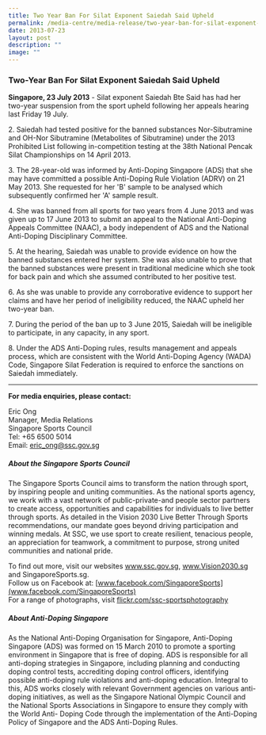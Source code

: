 ```yaml
---
title: Two Year Ban For Silat Exponent Saiedah Said Upheld
permalink: /media-centre/media-release/two-year-ban-for-silat-exponent-saiedah-said-upheld/
date: 2013-07-23
layout: post
description: ""
image: ""
---
```

### **Two-Year Ban For Silat Exponent Saiedah Said Upheld**

**Singapore, 23 July 2013** - Silat exponent Saiedah Bte Said has had her two-year suspension from the sport upheld following her appeals hearing last Friday 19 July.

2\. Saiedah had tested positive for the banned substances Nor-Sibutramine and OH-Nor Sibutramine (Metabolites of Sibutramine) under the 2013 Prohibited List following in-competition testing at the 38th National Pencak Silat Championships on 14 April 2013.

3\. The 28-year-old was informed by Anti-Doping Singapore (ADS) that she may have committed a possible Anti-Doping Rule Violation (ADRV) on 21 May 2013. She requested for her 'B' sample to be analysed which subsequently confirmed her 'A' sample result.

4\. She was banned from all sports for two years from 4 June 2013 and was given up to 17 June 2013 to submit an appeal to the National Anti-Doping Appeals Committee (NAAC), a body independent of ADS and the National Anti-Doping Disciplinary Committee.

5\. At the hearing, Saiedah was unable to provide evidence on how the banned substances entered her system. She was also unable to prove that the banned substances were present in traditional medicine which she took for back pain and which she assumed contributed to her positive test.

6\. As she was unable to provide any corroborative evidence to support her claims and have her period of ineligibility reduced, the NAAC upheld her two-year ban.

7\. During the period of the ban up to 3 June 2015, Saiedah will be ineligible to participate, in any capacity, in any sport.

8\. Under the ADS Anti-Doping rules, results management and appeals process, which are consistent with the World Anti-Doping Agency (WADA) Code, Singapore Silat Federation is required to enforce the sanctions on Saiedah immediately.

---

**For media enquiries, please contact:**

Eric Ong
<br>Manager, Media Relations
<br>Singapore Sports Council
<br>Tel: +65 6500 5014
<br>Email: [eric_ong@ssc.gov.sg](mailto:eric_ong@ssc.gov.sg)

##### **About the Singapore Sports Council**
The Singapore Sports Council aims to transform the nation through sport, by inspiring people and uniting communities. As the national sports agency, we work with a vast network of public-private-and people sector partners to create access, opportunities and capabilities for individuals to live better through sports. As detailed in the Vision 2030 Live Better Through Sports recommendations, our mandate goes beyond driving participation and winning medals. At SSC, we use sport to create resilient, tenacious people, an appreciation for teamwork, a commitment to purpose, strong united communities and national pride.

To find out more, visit our websites www.ssc.gov.sg, www.Vision2030.sg and SingaporeSports.sg.<br>
Follow us on Facebook at: [www.facebook.com/SingaporeSports](www.facebook.com/SingaporeSports)<br>
For a range of photographs, visit [flickr.com/ssc-sportsphotography](flickr.com/ssc-sportsphotography)

##### **About Anti-Doping Singapore**
As the National Anti-Doping Organisation for Singapore, Anti-Doping Singapore (ADS) was formed on 15 March 2010 to promote a sporting environment in Singapore that is free of doping. ADS is responsible for all anti-doping strategies in Singapore, including planning and conducting doping control tests, accrediting doping control officers, identifying possible anti-doping rule violations and anti-doping education. Integral to this, ADS works closely with relevant Government agencies on various anti-doping initiatives, as well as the Singapore National Olympic Council and the National Sports Associations in Singapore to ensure they comply with the World Anti- Doping Code through the implementation of the Anti-Doping Policy of Singapore and the ADS Anti-Doping Rules.